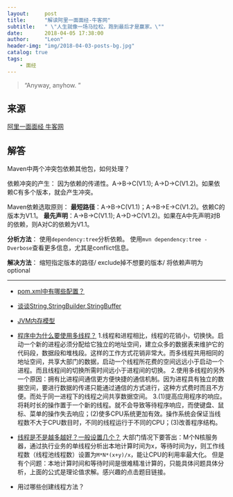 ```yaml
---
layout:     post
title:      "解读阿里一面面经-牛客网"
subtitle:   " \"人生就像一场马拉松，跑到最后才是赢家。\""
date:       2018-04-05 17:38:00
author:     "Leon"
header-img: "img/2018-04-03-posts-bg.jpg"
catalog: true
tags:
    - 面经
---
```


> “Anyway, anyhow. ”


## 来源

[阿里一面面经 牛客网](https://www.nowcoder.com/discuss/68447)

## 解答

Maven中两个冲突包依赖其他包，如何处理？

依赖冲突的产生：
因为依赖的传递性。A->B->C(V1.1); A->D->C(V1.2)。如果依赖C有多个版本，就会产生冲突。

Maven依赖选取原则：
**最短路径**：A->B->C(V1.1)；A->B->E->C(V1.2)。依赖C的版本为V1.1。
**最先声明**：A->B->C(V1.1); A->D->C(V1.2)。如果在A中先声明对B的依赖，则A对C的依赖为V1.1。

**分析方法**：
使用``dependency:tree``分析依赖。
使用``mvn dependency:tree -Dverbose``查看更多信息，尤其是conflict信息。

**解决方法**：
缩短指定版本的路径/ exclude掉不想要的版本/ 将依赖声明为optional

---

- [pom.xml中有哪些配置？](https://tfl435918939.github.io/blog/2018/04/07/Maven%E5%92%8CPom%E6%96%87%E4%BB%B6/)

- [谈谈String,StringBuilder,StringBuffer](https://tfl435918939.github.io/blog/2018/04/07/String-StringBuffer-StringBuilder/)

- [JVM内存模型](https://tfl435918939.github.io/blog/2018/04/07/JVM%E5%86%85%E5%AD%98%E6%A8%A1%E5%9E%8B/)

- [程序中为什么要使用多线程？](https://blog.csdn.net/zdwzzu2006/article/details/2252516)
1.线程和进程相比，线程的花销小，切换快。启动一个新的进程必须分配给它独立的地址空间，建立众多的数据表来维护它的代码段，数据段和堆栈段。这样的工作方式花销非常大。而多线程共用相同的地址空间，共享大部门的数据，启动一个线程所花费的空间远远小于启动一个进程。而且线程间的切换所需时间远小于进程间的切换。
2.使用多线程的另外一个原因：拥有比进程间通信更方便快捷的通信机制。因为进程具有独立的数据空间，要进行数据的传递只能通过通信的方式进行，这种方式费时而且不方便。而处于同一进程下的线程之间共享数据空间。
3.(1)提高应用程序的响应。将耗时长的操作置于一个新的线程。就不会导致等待程序响应，而使键盘、鼠标、菜单的操作失去响应；(2)使多CPU系统更加有效。操作系统会保证当线程数不大于CPU数目时，不同的线程运行于不同的CPU；(3)改善程序结构。

- [线程是不是越多越好？一般设置几个？](https://blog.csdn.net/zhangweikai966/article/details/52397397)
大部门情况下要答出：M个N核服务器，通过执行业务的单线程分析出本地计算时间为x，等待时间为y，则工作线程数（线程池线程数）设置为``M*N*(x+y)/x``，能让CPU的利用率最大化。
但是有个问题：本地计算时间和等待时间是很难精准计算的，只能具体问题具体分析，上面的公式是理论值求解。感兴趣的点击题目链接。

- 用过哪些创建线程方法？

